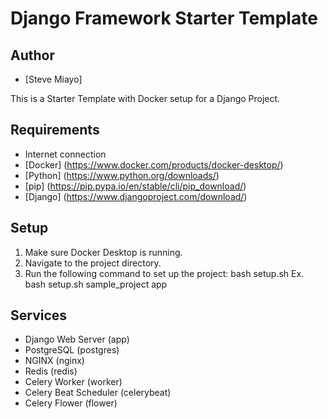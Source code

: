 # Django Framework Starter Template

## Author
* [Steve Miayo]

This is a Starter Template with Docker setup for a Django Project.

## Requirements

* Internet connection
* [Docker] (https://www.docker.com/products/docker-desktop/)
* [Python] (https://www.python.org/downloads/)
* [pip] (https://pip.pypa.io/en/stable/cli/pip_download/)
* [Django] (https://www.djangoproject.com/download/)

## Setup

1. Make sure Docker Desktop is running.
2. Navigate to the project directory.
3. Run the following command to set up the project:
    bash setup.sh <project-name> <app-name>
    Ex. bash setup.sh sample_project app

## Services
* Django Web Server (app)
* PostgreSQL (postgres)
* NGINX (nginx)
* Redis (redis)
* Celery Worker (worker)
* Celery Beat Scheduler (celerybeat)
* Celery Flower (flower)
